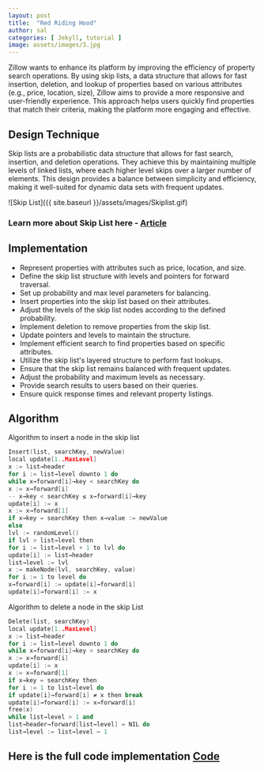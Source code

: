 ```yaml
---
layout: post
title:  "Red Riding Hood"
author: sal
categories: [ Jekyll, tutorial ]
image: assets/images/3.jpg
---
```

Zillow wants to enhance its platform by improving the efficiency of property search operations. By using skip lists, a data structure that allows for fast insertion, deletion, and lookup of properties based on various attributes (e.g., price, location, size), Zillow aims to provide a more responsive and user-friendly experience. This approach helps users quickly find properties that match their criteria, making the platform more engaging and effective.

## Design Technique
Skip lists are a probabilistic data structure that allows for fast search, insertion, and deletion operations. They achieve this by maintaining multiple levels of linked lists, where each higher level skips over a larger number of elements. This design provides a balance between simplicity and efficiency, making it well-suited for dynamic data sets with frequent updates.

![Skip List]({{ site.baseurl }}/assets/images/Skiplist.gif)

### Learn more about Skip List here - [Article](https://medium.com/@danielorihuelarodriguez/skip-list-in-rust-explained-eb506693e4fd#:~:text=A%20Skip%20List%20is%20a%20probabilistic%20data%20structure%20that%20serves,than%20%E2%80%9Cn%E2%80%9D%20linked%20lists.)

## Implementation

   - Represent properties with attributes such as price, location, and size.
   - Define the skip list structure with levels and pointers for forward traversal.
   - Set up probability and max level parameters for balancing.
   - Insert properties into the skip list based on their attributes.
   - Adjust the levels of the skip list nodes according to the defined probability.
   - Implement deletion to remove properties from the skip list.
   - Update pointers and levels to maintain the structure.
   - Implement efficient search to find properties based on specific attributes.
   - Utilize the skip list's layered structure to perform fast lookups.
   - Ensure that the skip list remains balanced with frequent updates.
   - Adjust the probability and maximum levels as necessary.
   - Provide search results to users based on their queries.
   - Ensure quick response times and relevant property listings.

## Algorithm
Algorithm to insert a node in the skip list
```cpp
Insert(list, searchKey, newValue)
local update[1..MaxLevel]
x := list→header
for i := list→level downto 1 do
while x→forward[i]→key < searchKey do
x := x→forward[i]
-- x→key < searchKey ≤ x→forward[i]→key
update[i] := x
x := x→forward[1]
if x→key = searchKey then x→value := newValue
else
lvl := randomLevel()
if lvl > list→level then
for i := list→level + 1 to lvl do
update[i] := list→header
list→level := lvl
x := makeNode(lvl, searchKey, value)
for i := 1 to level do
x→forward[i] := update[i]→forward[i]
update[i]→forward[i] := x
```
Algorithm to delete a node in the skip List 
```cpp
Delete(list, searchKey)
local update[1..MaxLevel]
x := list→header
for i := list→level downto 1 do
while x→forward[i]→key < searchKey do
x := x→forward[i]
update[i] := x
x := x→forward[1]
if x→key = searchKey then
for i := 1 to list→level do
if update[i]→forward[i] ≠ x then break
update[i]→forward[i] := x→forward[i]
free(x)
while list→level > 1 and
list→header→forward[list→level] = NIL do
list→level := list→level – 1
```
## Here is the full code implementation [Code](https://gist.github.com/hjy0102/d83518e77b0d01864b8a427b78053bed)
